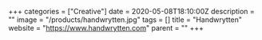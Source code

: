 +++
categories = ["Creative"]
date = 2020-05-08T18:10:00Z
description = ""
image = "/products/handwrytten.jpg"
tags = []
title = "Handwrytten"
website = "https://www.handwrytten.com"
parent = ""
+++
